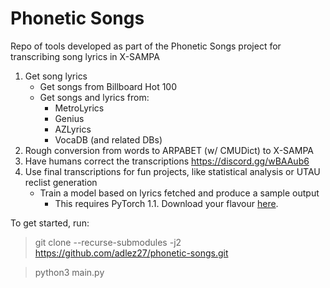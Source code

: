 # Phonetic Songs
Repo of tools developed as part of the Phonetic Songs project for transcribing song lyrics in X-SAMPA

<!-- This project requires Python 3.7.x.  -->

1. Get song lyrics
    * Get songs from Billboard Hot 100
    * Get songs and lyrics from:
      * MetroLyrics
      * Genius
      * AZLyrics
      * VocaDB (and related DBs)
2. Rough conversion from words to ARPABET (w/ CMUDict) to X-SAMPA
3. Have humans correct the transcriptions https://discord.gg/wBAAub6
4. Use final transcriptions for fun projects, like statistical analysis or UTAU reclist generation
    * Train a model based on lyrics fetched and produce a sample output
      * This requires PyTorch 1.1. Download your flavour [here](https://pytorch.org/get-started/previous-versions/#v110).

To get started, run:
> git clone --recurse-submodules -j2 https://github.com/adlez27/phonetic-songs.git

> python3 main.py